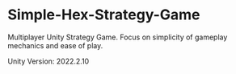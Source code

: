 # Simple-Hex-Strategy-Game
 Multiplayer Unity Strategy Game. Focus on simplicity of gameplay mechanics and ease of play.

Unity Version: 2022.2.10